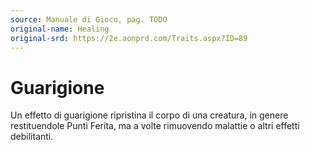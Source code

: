 ```yaml
---
source: Manuale di Gioco, pag. TODO
original-name: Healing
original-srd: https://2e.aonprd.com/Traits.aspx?ID=89
---
```


# Guarigione

Un effetto di guarigione ripristina il corpo di una creatura, in genere
restituendole Punti Ferita, ma a volte rimuovendo malattie o altri effetti
debilitanti.
